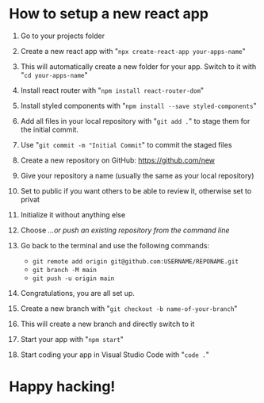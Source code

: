 # How to setup a new react app

1. Go to your projects folder

2. Create a new react app with "`npx create-react-app your-apps-name`"

3. This will automatically create a new folder for your app. Switch to it with "`cd your-apps-name`"

4. Install react router with "`npm install react-router-dom`"

5. Install styled components with "`npm install --save styled-components`"

6. Add all files in your local repository with "`git add .`" to stage them for the initial commit.

7. Use "`git commit -m "Initial Commit`" to commit the staged files

8. Create a new repository on GitHub: https://github.com/new

9. Give your repository a name (usually the same as your local repository)

10. Set to public if you want others to be able to review it, otherwise set to privat

11. Initialize it without anything else

12. Choose _…or push an existing repository from the command line_

13. Go back to the terminal and use the following commands:

    - `git remote add origin git@github.com:USERNAME/REPONAME.git`
    - `git branch -M main`
    - `git push -u origin main`

14. Congratulations, you are all set up.

15. Create a new branch with "`git checkout -b name-of-your-branch`"

16. This will create a new branch and directly switch to it

17. Start your app with "`npm start`"

18. Start coding your app in Visual Studio Code with "`code .`"

# Happy hacking!
